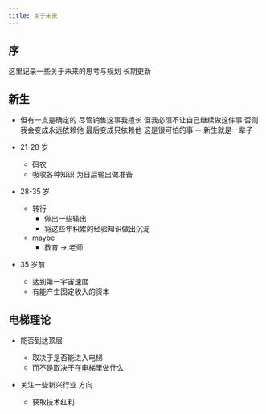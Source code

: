 ```yaml
---
title: 关于未来
---
```


## 序

这里记录一些关于未来的思考与规划 长期更新

## 新生

- 但有一点是确定的 尽管销售这事我擅长 但我必须不让自己继续做这件事 否则我会变成永远依赖他 最后变成只依赖他 这是很可怕的事 -- 新生就是一辈子

- 21-28 岁
  - 码农
  - 吸收各种知识 为日后输出做准备

- 28-35 岁
  - 转行 
    - 做出一些输出
    - 将这些年积累的经验知识做出沉淀
  - maybe
    - 教育 -> 老师

- 35 岁前 
  - 达到第一宇宙速度
  - 有能产生固定收入的资本


## 电梯理论

- 能否到达顶层

  - 取决于是否能进入电梯
  - 而不是取决于在电梯里做什么

- 关注一些新兴行业 方向
  - 获取技术红利
